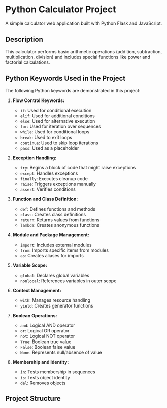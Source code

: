 # Python Calculator Project

A simple calculator web application built with Python Flask and JavaScript.

## Description
This calculator performs basic arithmetic operations (addition, subtraction, multiplication, division) and includes special functions like power and factorial calculations.

## Python Keywords Used in the Project
The following Python keywords are demonstrated in this project:

1. **Flow Control Keywords:**
   - `if`: Used for conditional execution
   - `elif`: Used for additional conditions
   - `else`: Used for alternative execution
   - `for`: Used for iteration over sequences
   - `while`: Used for conditional loops
   - `break`: Used to exit loops
   - `continue`: Used to skip loop iterations
   - `pass`: Used as a placeholder

2. **Exception Handling:**
   - `try`: Begins a block of code that might raise exceptions
   - `except`: Handles exceptions
   - `finally`: Executes cleanup code
   - `raise`: Triggers exceptions manually
   - `assert`: Verifies conditions

3. **Function and Class Definition:**
   - `def`: Defines functions and methods
   - `class`: Creates class definitions
   - `return`: Returns values from functions
   - `lambda`: Creates anonymous functions

4. **Module and Package Management:**
   - `import`: Includes external modules
   - `from`: Imports specific items from modules
   - `as`: Creates aliases for imports

5. **Variable Scope:**
   - `global`: Declares global variables
   - `nonlocal`: References variables in outer scope

6. **Context Management:**
   - `with`: Manages resource handling
   - `yield`: Creates generator functions

7. **Boolean Operations:**
   - `and`: Logical AND operator
   - `or`: Logical OR operator
   - `not`: Logical NOT operator
   - `True`: Boolean true value
   - `False`: Boolean false value
   - `None`: Represents null/absence of value

8. **Membership and Identity:**
   - `in`: Tests membership in sequences
   - `is`: Tests object identity
   - `del`: Removes objects

## Project Structure
